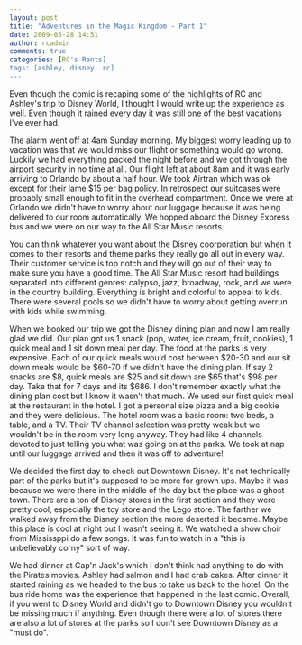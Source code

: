 ```yaml
---
layout: post
title: "Adventures in the Magic Kingdom - Part 1"
date: 2009-05-28 14:51
author: rcadmin
comments: true
categories: [RC's Rants]
tags: [ashley, disney, rc]
---
```

Even though the comic is recaping some of the highlights of RC and Ashley's trip to Disney World, I thought I would write up the experience as well. Even though it rained every day it was still one of the best vacations I've ever had.

The alarm went off at 4am Sunday morning. My biggest worry leading up to vacation was that we would miss our flight or something would go wrong. Luckily we had everything packed the night before and we got through the airport security in no time at all. Our flight left at about 8am and it was early arriving to Orlando by about a half hour. We took Airtran which was ok except for their lame $15 per bag policy. In retrospect our suitcases were probably small enough to fit in the overhead compartment. Once we were at Orlando we didn't have to worry about our luggage because it was being delivered to our room automatically. We hopped aboard the Disney Express bus and we were on our way to the All Star Music resorts.

You can think whatever you want about the Disney coorporation but when it comes to their resorts and theme parks they really go all out in every way. Their customer service is top notch and they will go out of their way to make sure you have a good time. The All Star Music resort had buildings separated into different genres: calypso, jazz, broadway, rock, and we were in the country building. Everything is bright and colorful to appeal to kids. There were several pools so we didn't have to worry about getting overrun with kids while swimming.

When we booked our trip we got the Disney dining plan and now I am really glad we did. Our plan got us 1 snack (pop, water, ice cream, fruit, cookies), 1 quick meal and 1 sit down meal per day. The food at the parks is very expensive. Each of our quick meals would cost between $20-30 and our sit down meals would be $60-70 if we didn't have the dining plan. If say 2 snacks are $8, quick meals are $25 and sit down are $65 that's $98 per day. Take that for 7 days and its $686. I don't remember exactly what the dining plan cost but I know it wasn't that much. We used our first quick meal at the restaurant in the hotel. I got a personal size pizza and a big cookie and they were delicious. The hotel room was a basic room: two beds, a table, and a TV. Their TV channel selection was pretty weak but we wouldn't be in the room very long anyway. They had like 4 channels devoted to just telling you what was going on at the parks. We took at nap until our luggage arrived and then it was off to adventure!

We decided the first day to check out Downtown Disney. It's not technically part of the parks but it's supposed to be more for grown ups. Maybe it was because we were there in the middle of the day but the place was a ghost town. There are a ton of Disney stores in the first section and they were pretty cool, especially the toy store and the Lego store. The farther we walked away from the Disney section the more deserted it became. Maybe this place is cool at night but I wasn't seeing it. We watched a show choir from Mississppi do a few songs. It was fun to watch in a "this is unbelievably corny" sort of way.

We had dinner at Cap'n Jack's which I don't think had anything to do with the Pirates movies. Ashley had salmon and I had crab cakes. After dinner it started raining as we headed to the bus to take us back to the hotel. On the bus ride home was the experience that happened in the last comic. Overall, if you went to Disney World and didn't go to Downtown Disney you wouldn't be missing much if anything. Even though there were a lot of stores there are also a lot of stores at the parks so I don't see Downtown Disney as a "must do".
